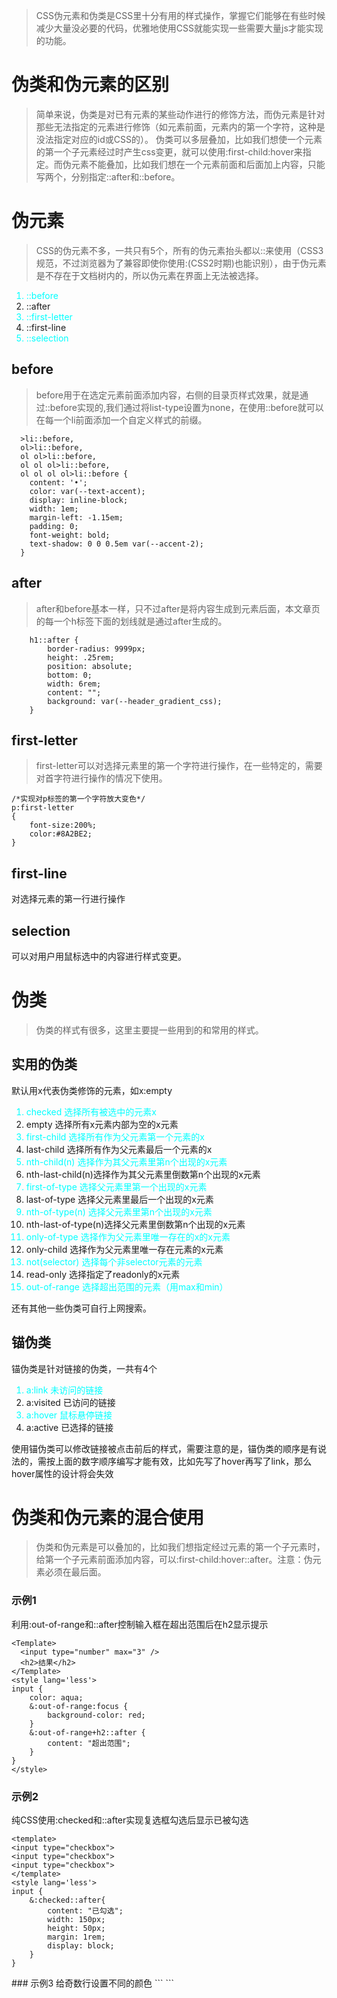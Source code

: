 > CSS伪元素和伪类是CSS里十分有用的样式操作，掌握它们能够在有些时候减少大量没必要的代码，优雅地使用CSS就能实现一些需要大量js才能实现的功能。

# 伪类和伪元素的区别
> 简单来说，伪类是对已有元素的某些动作进行的修饰方法，而伪元素是针对那些无法指定的元素进行修饰（如元素前面，元素内的第一个字符，这种是没法指定对应的id或CSS的）。
伪类可以多层叠加，比如我们想使一个元素的第一个子元素经过时产生css变更，就可以使用:first-child:hover来指定。而伪元素不能叠加，比如我们想在一个元素前面和后面加上内容，只能写两个，分别指定::after和::before。


# 伪元素
> CSS的伪元素不多，一共只有5个，所有的伪元素抬头都以::来使用（CSS3规范，不过浏览器为了兼容即使你使用:(CSS2时期)也能识别），由于伪元素是不存在于文档树内的，所以伪元素在界面上无法被选择。
1. ::before 
2. ::after
3. ::first-letter
4. ::first-line
5. ::selection

## before
>before用于在选定元素前面添加内容，右侧的目录页样式效果，就是通过::before实现的,我们通过将list-type设置为none，在使用::before就可以在每一个li前面添加一个自定义样式的前缀。
```
  >li::before,
  ol>li::before,
  ol ol>li::before,
  ol ol ol>li::before,
  ol ol ol ol>li::before {
    content: '•';
    color: var(--text-accent);
    display: inline-block;
    width: 1em;
    margin-left: -1.15em;
    padding: 0;
    font-weight: bold;
    text-shadow: 0 0 0.5em var(--accent-2);
  }
```
## after
> after和before基本一样，只不过after是将内容生成到元素后面，本文章页的每一个h标签下面的划线就是通过after生成的。
```
    h1::after {
        border-radius: 9999px;
        height: .25rem;
        position: absolute;
        bottom: 0;
        width: 6rem;
        content: "";
        background: var(--header_gradient_css);
    }
```
## first-letter
> first-letter可以对选择元素里的第一个字符进行操作，在一些特定的，需要对首字符进行操作的情况下使用。
```
/*实现对p标签的第一个字符放大变色*/
p:first-letter
{
	font-size:200%;
	color:#8A2BE2;
}
```
## first-line
对选择元素的第一行进行操作

## selection
可以对用户用鼠标选中的内容进行样式变更。

# 伪类
>伪类的样式有很多，这里主要提一些用到的和常用的样式。

## 实用的伪类
默认用x代表伪类修饰的元素，如x:empty
1. checked 选择所有被选中的元素x
2. empty 选择所有x元素内部为空的x元素
3. first-child 选择所有作为父元素第一个元素的x
4. last-child 选择所有作为父元素最后一个元素的x
5. nth-child(n) 选择作为其父元素里第n个出现的x元素
6. nth-last-child(n)选择作为其父元素里倒数第n个出现的x元素
7. first-of-type 选择父元素里第一个出现的x元素
8. last-of-type 选择父元素里最后一个出现的x元素
9. nth-of-type(n) 选择父元素里第n个出现的x元素
10. nth-last-of-type(n)选择父元素里倒数第n个出现的x元素
11. only-of-type 选择作为父元素里唯一存在的x的x元素
12. only-child 选择作为父元素里唯一存在元素的x元素
13. not(selector) 选择每个非selector元素的元素
14. read-only 选择指定了readonly的x元素
15. out-of-range 选择超出范围的元素（用max和min）

还有其他一些伪类可自行上网搜索。


## 锚伪类
锚伪类是针对链接的伪类，一共有4个

1. a:link  未访问的链接 
2. a:visited  已访问的链接 
3. a:hover  鼠标悬停链接 
4. a:active  已选择的链接 

使用锚伪类可以修改链接被点击前后的样式，需要注意的是，锚伪类的顺序是有说法的，需按上面的数字顺序编写才能有效，比如先写了hover再写了link，那么hover属性的设计将会失效


# 伪类和伪元素的混合使用
> 伪类和伪元素是可以叠加的，比如我们想指定经过元素的第一个子元素时，给第一个子元素前面添加内容，可以:first-child:hover::after。注意：伪元素必须在最后面。

### 示例1
利用:out-of-range和::after控制输入框在超出范围后在h2显示提示
```
<Template>
  <input type="number" max="3" />
  <h2>结果</h2>
</Template>
<style lang='less'>
input {
    color: aqua;
    &:out-of-range:focus {
        background-color: red;
    }
    &:out-of-range+h2::after {
        content: "超出范围";
    }
}
</style>
```
### 示例2
纯CSS使用:checked和::after实现复选框勾选后显示已被勾选
```
<template>
<input type="checkbox">
<input type="checkbox">
<input type="checkbox">
</template>
<style lang='less'>
input {
    &:checked::after{
        content: "已勾选";
        width: 150px;
        height: 50px;
        margin: 1rem;
        display: block;
    }
}
```
</style>
### 示例3
给奇数行设置不同的颜色
```
<template>
    <ol>
        <li>1</li>
        <li>2</li>
        <li>3</li>
        <li>4</li>
        <li>5</li>
    </ol>
</template>
<style lang='less'>
    li:nth-child(2n+1){color: aqua;}
</style>
```